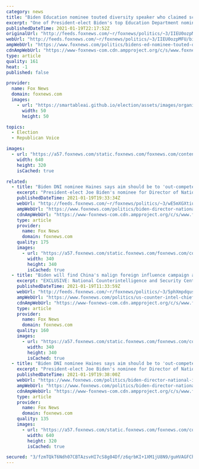 ```yaml
---
category: news
title: "Biden Education nominee touted diversity speaker who claimed schools 'spirit murder' Black children"
excerpt: "One of President-elect Biden's top Education Department nominees hosted a diversity training during which she gave an \"extremely complimentary\" introduction to its featured speaker, who has accused public schools of \"spirit murdering\" of Black children."
publishedDateTime: 2021-01-19T22:17:52Z
originalUrl: "http://feeds.foxnews.com/~r/foxnews/politics/~3/IIEU0ozpMFU/bidens-ed-nominee-touted-diversity-speaker-who-claimed-schools-spirit-murder-black-children-source-says"
webUrl: "http://feeds.foxnews.com/~r/foxnews/politics/~3/IIEU0ozpMFU/bidens-ed-nominee-touted-diversity-speaker-who-claimed-schools-spirit-murder-black-children-source-says"
ampWebUrl: "https://www.foxnews.com/politics/bidens-ed-nominee-touted-diversity-speaker-who-claimed-schools-spirit-murder-black-children-source-says.amp"
cdnAmpWebUrl: "https://www-foxnews-com.cdn.ampproject.org/c/s/www.foxnews.com/politics/bidens-ed-nominee-touted-diversity-speaker-who-claimed-schools-spirit-murder-black-children-source-says.amp"
type: article
quality: 161
heat: -1
published: false

provider:
  name: Fox News
  domain: foxnews.com
  images:
    - url: "https://smartableai.github.io/election/assets/images/organizations/foxnews.com-50x50.jpg"
      width: 50
      height: 50

topics:
  - Election
  - Republican Voice

images:
  - url: "https://a57.foxnews.com/static.foxnews.com/foxnews.com/content/uploads/2021/01/640/320/Screen-Shot-2021-01-18-at-8.32.12-PM.jpg?ve=1&tl=1"
    width: 640
    height: 320
    isCached: true

related:
  - title: "Biden DNI nominee Haines says aim should be to 'out-compete China'"
    excerpt: "President-elect Joe Biden's nominee for Director of National Intelligence Avril Haines said, if confirmed, she would focus on providing intelligence to support efforts to \"out-compete China,\" while committing to doing more training to educate Americans on the country's malign foreign influence."
    publishedDateTime: 2021-01-19T19:33:34Z
    webUrl: "http://feeds.foxnews.com/~r/foxnews/politics/~3/wE5mXGXtiuM/biden-director-national-intelligence-haines-china"
    ampWebUrl: "https://www.foxnews.com/politics/biden-director-national-intelligence-haines-china.amp"
    cdnAmpWebUrl: "https://www-foxnews-com.cdn.ampproject.org/c/s/www.foxnews.com/politics/biden-director-national-intelligence-haines-china.amp"
    type: article
    provider:
      name: Fox News
      domain: foxnews.com
    quality: 175
    images:
      - url: "https://a57.foxnews.com/static.foxnews.com/foxnews.com/content/uploads/2020/10/340/340/brooke-singman-headshot.jpg?ve=1&tl=1"
        width: 340
        height: 340
        isCached: true
  - title: "Biden will find China's malign foreign influence campaign a 'challenge,' US counter-intel chief says"
    excerpt: "EXCLUSIVE: National Counterintelligence and Security Center Director Bill Evanina said no country poses a \"broader, more severe\" threat to America than China, telling Fox News that its malign foreign influence campaign against the United States will be one of the \"bigger challenges\" for the incoming"
    publishedDateTime: 2021-01-19T11:33:59Z
    webUrl: "http://feeds.foxnews.com/~r/foxnews/politics/~3/5phXmpdqusE/us-counter-intel-chief-says-chinas-malign-foreign-influence-campaign-will-be-challenge-for-biden-admin"
    ampWebUrl: "https://www.foxnews.com/politics/us-counter-intel-chief-says-chinas-malign-foreign-influence-campaign-will-be-challenge-for-biden-admin.amp"
    cdnAmpWebUrl: "https://www-foxnews-com.cdn.ampproject.org/c/s/www.foxnews.com/politics/us-counter-intel-chief-says-chinas-malign-foreign-influence-campaign-will-be-challenge-for-biden-admin.amp"
    type: article
    provider:
      name: Fox News
      domain: foxnews.com
    quality: 160
    images:
      - url: "https://a57.foxnews.com/static.foxnews.com/foxnews.com/content/uploads/2020/10/340/340/brooke-singman-headshot.jpg?ve=1&tl=1"
        width: 340
        height: 340
        isCached: true
  - title: "Biden DNI nominee Haines says aim should be to 'out-compete China'"
    excerpt: "President-elect Joe Biden's nominee for Director of National Intelligence Avril Haines said, if confirmed, she would focus on providing intelligence to support efforts to \"out-compete China,\" while committing to doing more training to educate Americans on the country's malign foreign influence."
    publishedDateTime: 2021-01-19T19:38:00Z
    webUrl: "https://www.foxnews.com/politics/biden-director-national-intelligence-haines-china"
    ampWebUrl: "https://www.foxnews.com/politics/biden-director-national-intelligence-haines-china.amp"
    cdnAmpWebUrl: "https://www-foxnews-com.cdn.ampproject.org/c/s/www.foxnews.com/politics/biden-director-national-intelligence-haines-china.amp"
    type: article
    provider:
      name: Fox News
      domain: foxnews.com
    quality: 135
    images:
      - url: "https://a57.foxnews.com/static.foxnews.com/foxnews.com/content/uploads/2021/01/640/320/Avril-Haines-2.jpg?ve=1&tl=1"
        width: 640
        height: 320
        isCached: true

secured: "3/fzmTQkT6Ndh07CBTAzsvHI7cS8g04Df/z6qrbKI+1XM1jU8N9/guHVAGFChi9XlThHy1mvmkRZRQmXIgK21dL9XXRKiztYqDZcsIQl0gDMJsJbPufA0qmiAyNpwyIwjSegLdGJmIXSaDKqtKJTbXqGHGRmmgMcDHoKDMdxBCbI/SDKnT/hhsE4TWPI7/2B1n8k19lqqT/jvsfq3qSUsusRI06brhTNRyVGADfm7rexGfytGI+ewPTqAwGsELr2pIKACwnCl9WfG3tpbwu6f488JkZzpB/o/eTfiSYcVYsKKrLNELS3dViHm6Ae7rMzNJ9V1zizu8gdVnvUBILi4bm2bpQ3LTurKieHloKKPps=;EPkHx6RdO/jtuvMJpTB1/Q=="
---
```


